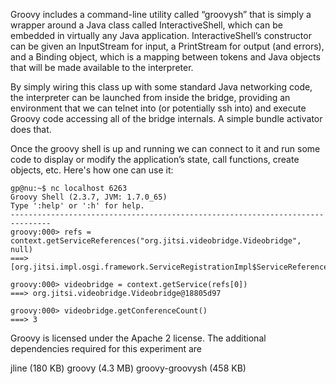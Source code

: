 Groovy includes a command-line utility called “groovysh” that is simply
a wrapper around a Java class called InteractiveShell, which can be
embedded in virtually any Java application. InteractiveShell’s
constructor can be given an InputStream for input, a PrintStream for
output (and errors), and a Binding object, which is a mapping between
tokens and Java objects that will be made available to the interpreter.

By simply wiring this class up with some standard Java networking code,
the interpreter can be launched from inside the bridge, providing an
environment that we can telnet into (or potentially ssh into) and
execute Groovy code accessing all of the bridge internals. A simple
bundle activator does that.

Once the groovy shell is up and running we can connect to it and run
some code to display or modify the application’s state, call functions,
create objects, etc. Here's how one can use it:

```
gp@nu:~$ nc localhost 6263
Groovy Shell (2.3.7, JVM: 1.7.0_65)
Type ':help' or ':h' for help.
-------------------------------------------------------------------------------
groovy:000> refs =
context.getServiceReferences("org.jitsi.videobridge.Videobridge", null)
===>
[org.jitsi.impl.osgi.framework.ServiceRegistrationImpl$ServiceReferenceImpl@cee8427

groovy:000> videobridge = context.getService(refs[0])
===> org.jitsi.videobridge.Videobridge@18805d97

groovy:000> videobridge.getConferenceCount()
===> 3
```

Groovy is licensed under the Apache 2 license. The additional
dependencies required for this experiment are

jline (180 KB)
groovy (4.3 MB)
groovy-groovysh (458 KB)
